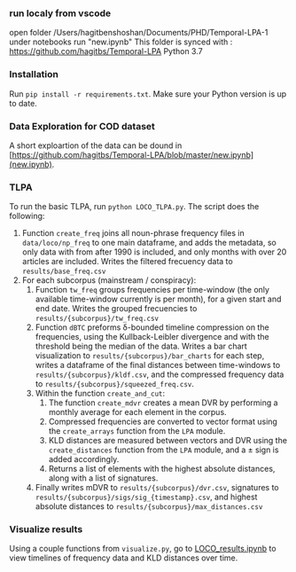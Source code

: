 ### run localy from vscode
open folder /Users/hagitbenshoshan/Documents/PHD/Temporal-LPA-1 
under notebooks run "new.ipynb" 
This folder is synced with : https://github.com/hagitbs/Temporal-LPA
Python 3.7
### Installation

Run `pip install -r requirements.txt`. Make sure your Python version is up to date. 


### Data Exploration for COD dataset

A short exploartion of the data can be dound in [https://github.com/hagitbs/Temporal-LPA/blob/master/new.ipynb](new.ipynb).


### TLPA
To run the basic TLPA, run `python LOCO_TLPA.py`. The script does the following:
1. Function `create_freq` joins all noun-phrase frequency files in `data/loco/np_freq` to one main dataframe, and adds the metadata, so only data with from after 1990 is included, and only months with over 20 articles are included. Writes the filtered frecuency data to `results/base_freq.csv`
2. For each subcorpus (mainstream / conspiracy):
   1. Function `tw_freq` groups frequencies per time-window (the only available time-window currently is per month), for a given start and end date. Writes the grouped frecuencies to `results/{subcorpus}/tw_freq.csv`
   2. Function `dBTC` preforms δ-bounded timeline compression on the frequencies, using the Kullback-Leibler divergence and with the threshold being the median of the data. Writes a bar chart visualization to `results/{subcorpus}/bar_charts` for each step, writes a dataframe of the final distances between time-windows to `results/{subcorpus}/kldf.csv`, and the compressed frequency data to `results/{subcorpus}/squeezed_freq.csv`.
   3. Within the function `create_and_cut`:
      1.  The function `create_mdvr` creates a mean DVR by performing a monthly average for each element in the corpus.
      2.  Compressed frequencies are converted to vector format using the `create_arrays` function from the `LPA` module.
      3.  KLD distances are measured between vectors and DVR using the `create_distances` function from the `LPA` module, and a ± sign is added accordingly.
      4.  Returns a list of elements with the highest absolute distances, along with a list of signatures.
   4. Finally writes mDVR to `results/{subcorpus}/dvr.csv`, signatures to `results/{subcorpus}/sigs/sig_{timestamp}.csv`, and highest absolute distances to `results/{subcorpus}/max_distances.csv`

### Visualize results
Using a couple functions from `visualize.py`, go to [LOCO_results.ipynb](LOCO_results.ipynb) to view timelines of frequency data and KLD distances over time.